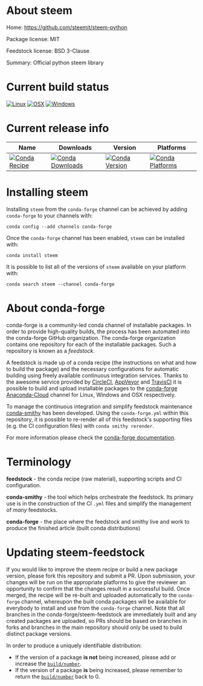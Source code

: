 About steem
===========

Home: https://github.com/steemit/steem-python

Package license: MIT

Feedstock license: BSD 3-Clause

Summary: Official python steem library



Current build status
====================

[![Linux](https://img.shields.io/circleci/project/github/conda-forge/steem-feedstock/master.svg?label=Linux)](https://circleci.com/gh/conda-forge/steem-feedstock)
[![OSX](https://img.shields.io/travis/conda-forge/steem-feedstock/master.svg?label=macOS)](https://travis-ci.org/conda-forge/steem-feedstock)
[![Windows](https://img.shields.io/appveyor/ci/conda-forge/steem-feedstock/master.svg?label=Windows)](https://ci.appveyor.com/project/conda-forge/steem-feedstock/branch/master)

Current release info
====================

| Name | Downloads | Version | Platforms |
| --- | --- | --- | --- |
| [![Conda Recipe](https://img.shields.io/badge/recipe-steem-green.svg)](https://anaconda.org/conda-forge/steem) | [![Conda Downloads](https://img.shields.io/conda/dn/conda-forge/steem.svg)](https://anaconda.org/conda-forge/steem) | [![Conda Version](https://img.shields.io/conda/vn/conda-forge/steem.svg)](https://anaconda.org/conda-forge/steem) | [![Conda Platforms](https://img.shields.io/conda/pn/conda-forge/steem.svg)](https://anaconda.org/conda-forge/steem) |

Installing steem
================

Installing `steem` from the `conda-forge` channel can be achieved by adding `conda-forge` to your channels with:

```
conda config --add channels conda-forge
```

Once the `conda-forge` channel has been enabled, `steem` can be installed with:

```
conda install steem
```

It is possible to list all of the versions of `steem` available on your platform with:

```
conda search steem --channel conda-forge
```


About conda-forge
=================

conda-forge is a community-led conda channel of installable packages.
In order to provide high-quality builds, the process has been automated into the
conda-forge GitHub organization. The conda-forge organization contains one repository
for each of the installable packages. Such a repository is known as a *feedstock*.

A feedstock is made up of a conda recipe (the instructions on what and how to build
the package) and the necessary configurations for automatic building using freely
available continuous integration services. Thanks to the awesome service provided by
[CircleCI](https://circleci.com/), [AppVeyor](https://www.appveyor.com/)
and [TravisCI](https://travis-ci.org/) it is possible to build and upload installable
packages to the [conda-forge](https://anaconda.org/conda-forge)
[Anaconda-Cloud](https://anaconda.org/) channel for Linux, Windows and OSX respectively.

To manage the continuous integration and simplify feedstock maintenance
[conda-smithy](https://github.com/conda-forge/conda-smithy) has been developed.
Using the ``conda-forge.yml`` within this repository, it is possible to re-render all of
this feedstock's supporting files (e.g. the CI configuration files) with ``conda smithy rerender``.

For more information please check the [conda-forge documentation](https://conda-forge.org/docs/).

Terminology
===========

**feedstock** - the conda recipe (raw material), supporting scripts and CI configuration.

**conda-smithy** - the tool which helps orchestrate the feedstock.
                   Its primary use is in the construction of the CI ``.yml`` files
                   and simplify the management of *many* feedstocks.

**conda-forge** - the place where the feedstock and smithy live and work to
                  produce the finished article (built conda distributions)


Updating steem-feedstock
========================

If you would like to improve the steem recipe or build a new
package version, please fork this repository and submit a PR. Upon submission,
your changes will be run on the appropriate platforms to give the reviewer an
opportunity to confirm that the changes result in a successful build. Once
merged, the recipe will be re-built and uploaded automatically to the
`conda-forge` channel, whereupon the built conda packages will be available for
everybody to install and use from the `conda-forge` channel.
Note that all branches in the conda-forge/steem-feedstock are
immediately built and any created packages are uploaded, so PRs should be based
on branches in forks and branches in the main repository should only be used to
build distinct package versions.

In order to produce a uniquely identifiable distribution:
 * If the version of a package **is not** being increased, please add or increase
   the [``build/number``](https://conda.io/docs/user-guide/tasks/build-packages/define-metadata.html#build-number-and-string).
 * If the version of a package **is** being increased, please remember to return
   the [``build/number``](https://conda.io/docs/user-guide/tasks/build-packages/define-metadata.html#build-number-and-string)
   back to 0.
